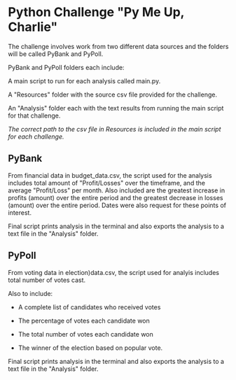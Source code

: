 # Python Challenge "Py Me Up, Charlie"

The challenge involves work from two different data sources and the folders will be called PyBank and PyPoll.

PyBank and PyPoll folders each include:
  
  A main script to run for each analysis called main.py.
  
  A "Resources" folder with the source csv file provided for the challenge.
  
  An "Analysis" folder each with the text results from running the main script for that challenge.
  
  *The correct path to the csv file in Resources is included in the main script for each challenge.*
  
## PyBank

From financial data in budget_data.csv, the script used for the analysis includes total amount of "Profit/Losses" over the timeframe, and the average "Profit/Loss" per month. 
Also included are the greatest increase in profits (amount) over the entire period and the greatest decrease in losses (amount) over the entire period. Dates were also request for these points of interest.

Final script prints analysis in the terminal and also exports the analysis to a text file in the "Analysis" folder.

## PyPoll

From voting data in election)data.csv, the script used for analyis includes total number of votes cast.  

Also to include:

  * A complete list of candidates who received votes

  * The percentage of votes each candidate won

  * The total number of votes each candidate won

  * The winner of the election based on popular vote.

Final script prints analysis in the terminal and also exports the analysis to a text file in the "Analysis" folder.
